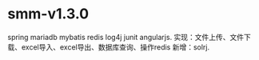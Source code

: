 # smm-v1.3.0
spring mariadb mybatis redis log4j junit
angularjs.
实现：文件上传、文件下载、excel导入、excel导出、数据库查询、操作redis
新增：solrj.
